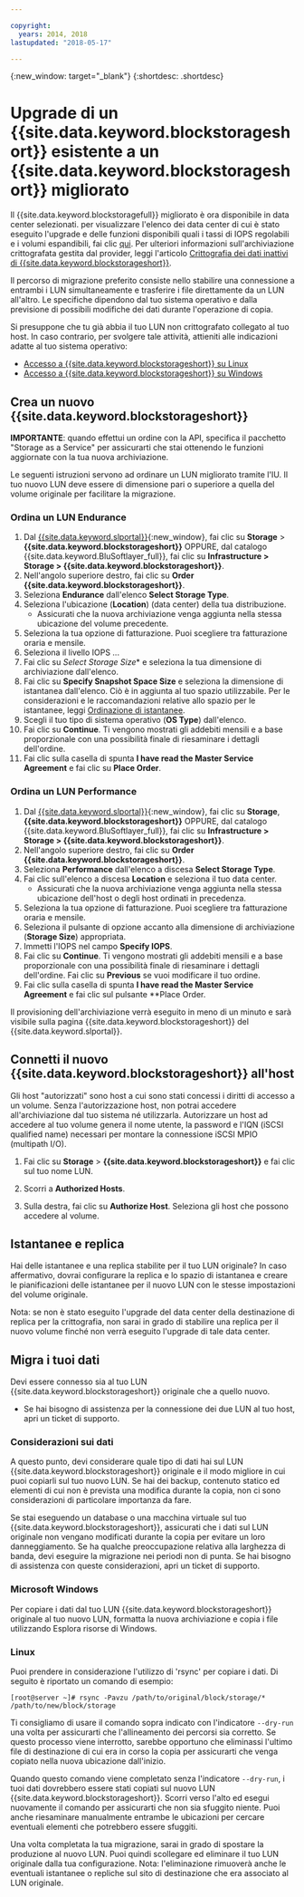 ```yaml
---

copyright:
  years: 2014, 2018
lastupdated: "2018-05-17"

---
```

{:new_window: target="_blank"}
{:shortdesc: .shortdesc}

# Upgrade di un {{site.data.keyword.blockstorageshort}} esistente a un {{site.data.keyword.blockstorageshort}} migliorato

Il {{site.data.keyword.blockstoragefull}} migliorato è ora disponibile in data center selezionati. per visualizzare l'elenco dei data center di cui è stato eseguito l'upgrade e delle funzioni disponibili quali i tassi di IOPS regolabili e i volumi espandibili, fai clic [qui](new-ibm-block-and-file-storage-location-and-features.html). Per ulteriori informazioni sull'archiviazione crittografata gestita dal provider, leggi l'articolo [Crittografia dei dati inattivi di {{site.data.keyword.blockstorageshort}}](block-file-storage-encryption-rest.html).

Il percorso di migrazione preferito consiste nello stabilire una connessione a entrambi i LUN simultaneamente e trasferire i file direttamente da un LUN all'altro. Le specifiche dipendono dal tuo sistema operativo e dalla previsione di possibili modifiche dei dati durante l'operazione di copia. 

Si presuppone che tu già abbia il tuo LUN non crittografato collegato al tuo host. In caso contrario, per svolgere tale attività, attieniti alle indicazioni adatte al tuo sistema operativo:

- [Accesso a {{site.data.keyword.blockstorageshort}} su Linux](accessing_block_storage_linux.html)
- [Accesso a {{site.data.keyword.blockstorageshort}} su Windows](accessing-block-storage-windows.html)

 
## Crea un nuovo {{site.data.keyword.blockstorageshort}}

**IMPORTANTE**: quando effettui un ordine con la API, specifica il pacchetto "Storage as a Service" per assicurarti che stai ottenendo le funzioni aggiornate con la tua nuova archiviazione.

Le seguenti istruzioni servono ad ordinare un LUN migliorato tramite l'IU. Il tuo nuovo LUN deve essere di dimensione pari o superiore a quella del volume originale per facilitare la migrazione.

### Ordina un LUN Endurance

1. Dal [{{site.data.keyword.slportal}}](https://control.softlayer.com/){:new_window}, fai clic su **Storage** > **{{site.data.keyword.blockstorageshort}}** OPPURE, dal catalogo {{site.data.keyword.BluSoftlayer_full}}, fai clic su **Infrastructure > Storage > {{site.data.keyword.blockstorageshort}}**.
2. Nell'angolo superiore destro, fai clic su **Order {{site.data.keyword.blockstorageshort}}**.
3. Seleziona **Endurance** dall'elenco **Select Storage Type**.
4. Seleziona l'ubicazione (**Location**) (data center) della tua distribuzione.
   - Assicurati che la nuova archiviazione venga aggiunta nella stessa ubicazione del volume precedente.
5. Seleziona la tua opzione di fatturazione. Puoi scegliere tra fatturazione oraria e mensile.
6. Seleziona il livello IOPS ...
7. Fai clic su *Select Storage Size** e seleziona la tua dimensione di archiviazione dall'elenco.
8. Fai clic su **Specify Snapshot Space Size** e seleziona la dimensione di istantanea dall'elenco. Ciò è in aggiunta al tuo spazio utilizzabile. Per le considerazioni e le raccomandazioni relative allo spazio per le istantanee, leggi [Ordinazione di istantanee](ordering-snapshots.html).
9. Scegli il tuo tipo di sistema operativo (**OS Type**) dall'elenco.
10. Fai clic su **Continue**. Ti vengono mostrati gli addebiti mensili e a base proporzionale con una possibilità finale di riesaminare i dettagli dell'ordine.
11. Fai clic sulla casella di spunta **I have read the Master Service Agreement** e fai clic su **Place Order**.

### Ordina un LUN Performance

1. Dal [{{site.data.keyword.slportal}}](https://control.softlayer.com/){:new_window}, fai clic su **Storage**, **{{site.data.keyword.blockstorageshort}}** OPPURE, dal catalogo {{site.data.keyword.BluSoftlayer_full}}, fai clic su **Infrastructure > Storage > {{site.data.keyword.blockstorageshort}}**.
2. Nell'angolo superiore destro, fai clic su **Order {{site.data.keyword.blockstorageshort}}**.
3. Seleziona **Performance** dall'elenco a discesa **Select Storage Type**.
4. Fai clic sull'elenco a discesa **Location** e seleziona il tuo data center.
   - Assicurati che la nuova archiviazione venga aggiunta nella stessa ubicazione dell'host o degli host ordinati in precedenza.
5. Seleziona la tua opzione di fatturazione. Puoi scegliere tra fatturazione oraria e mensile.
6. Seleziona il pulsante di opzione accanto alla dimensione di archiviazione (**Storage Size**) appropriata.
7. Immetti l'IOPS nel campo **Specify IOPS**.
8. Fai clic su **Continue**. Ti vengono mostrati gli addebiti mensili e a base proporzionale con una possibilità finale di riesaminare i dettagli dell'ordine. Fai clic su **Previous** se vuoi modificare il tuo ordine.
9. Fai clic sulla casella di spunta **I have read the Master Service Agreement** e fai clic sul pulsante **Place Order.


Il provisioning dell'archiviazione verrà eseguito in meno di un minuto e sarà visibile sulla pagina {{site.data.keyword.blockstorageshort}} del {{site.data.keyword.slportal}}.


 
## Connetti il nuovo {{site.data.keyword.blockstorageshort}} all'host

Gli host "autorizzati" sono host a cui sono stati concessi i diritti di accesso a un volume. Senza l'autorizzazione host, non potrai accedere all'archiviazione dal tuo sistema né utilizzarla. Autorizzare un host ad accedere al tuo volume genera il nome utente, la password e l'IQN (iSCSI qualified name) necessari per montare la connessione iSCSI MPIO (multipath I/O).

1. Fai clic su **Storage** > **{{site.data.keyword.blockstorageshort}}** e fai clic sul tuo nome LUN.

2. Scorri a **Authorized Hosts**.

3. Sulla destra, fai clic su **Authorize Host**. Seleziona gli host che possono accedere al volume.

 
## Istantanee e replica

Hai delle istantanee e una replica stabilite per il tuo LUN originale? In caso affermativo, dovrai configurare la replica e lo spazio di istantanea e creare le pianificazioni delle istantanee per il nuovo LUN con le stesse impostazioni del volume originale. 

Nota: se non è stato eseguito l'upgrade del data center della destinazione di replica per la crittografia, non sarai in grado di stabilire una replica per il nuovo volume finché non verrà eseguito l'upgrade di tale data center.

 
## Migra i tuoi dati

Devi essere connesso sia al tuo LUN {{site.data.keyword.blockstorageshort}} originale che a quello nuovo. 
- Se hai bisogno di assistenza per la connessione dei due LUN al tuo host, apri un ticket di supporto.

### Considerazioni sui dati

A questo punto, devi considerare quale tipo di dati hai sul LUN {{site.data.keyword.blockstorageshort}} originale e il modo migliore in cui puoi copiarli sul tuo nuovo LUN. Se hai dei backup, contenuto statico ed elementi di cui non è prevista una modifica durante la copia, non ci sono considerazioni di particolare importanza da fare.

Se stai eseguendo un database o una macchina virtuale sul tuo {{site.data.keyword.blockstorageshort}}, assicurati che i dati sul LUN originale non vengano modificati durante la copia per evitare un loro danneggiamento. Se ha qualche preoccupazione relativa alla larghezza di banda, devi eseguire la migrazione nei periodi non di punta. Se hai bisogno di assistenza con queste considerazioni, apri un ticket di supporto.
 
### Microsoft Windows

Per copiare i dati dal tuo LUN {{site.data.keyword.blockstorageshort}} originale al tuo nuovo LUN, formatta la nuova archiviazione e copia i file utilizzando Esplora risorse di Windows.

 
### Linux

Puoi prendere in considerazione l'utilizzo di 'rsync' per copiare i dati. Di seguito è riportato un comando di esempio:

```
[root@server ~]# rsync -Pavzu /path/to/original/block/storage/* /path/to/new/block/storage
```

Ti consigliamo di usare il comando sopra indicato con l'indicatore `--dry-run` una volta per assicurarti che l'allineamento dei percorsi sia corretto. Se questo processo viene interrotto, sarebbe opportuno che eliminassi l'ultimo file di destinazione di cui era in corso la copia per assicurarti che venga copiato nella nuova ubicazione dall'inizio.

Quando questo comando viene completato senza l'indicatore `--dry-run`, i tuoi dati dovrebbero essere stati copiati sul nuovo LUN {{site.data.keyword.blockstorageshort}}. Scorri verso l'alto ed esegui nuovamente il comando per assicurarti che non sia sfuggito niente. Puoi anche riesaminare manualmente entrambe le ubicazioni per cercare eventuali elementi che potrebbero essere sfuggiti.

Una volta completata la tua migrazione, sarai in grado di spostare la produzione al nuovo LUN. Puoi quindi scollegare ed eliminare il tuo LUN originale dalla tua configurazione. Nota: l'eliminazione rimuoverà anche le eventuali istantanee o repliche sul sito di destinazione che era associato al LUN originale.
